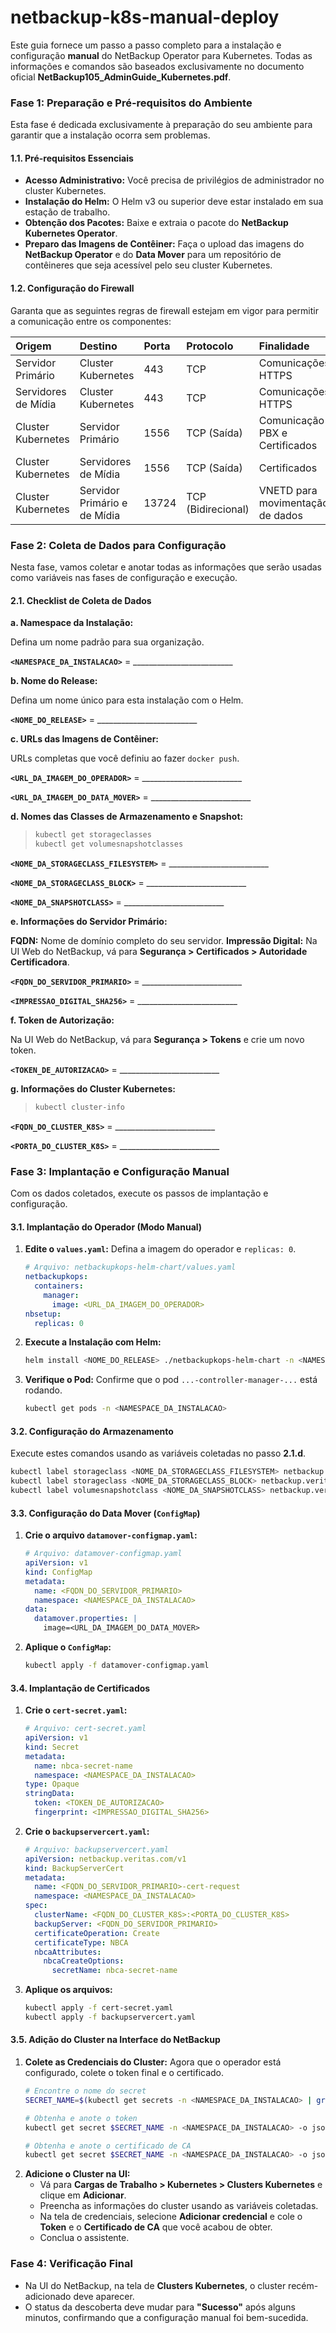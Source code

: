 # netbackup-k8s-manual-deploy

Este guia fornece um passo a passo completo para a instalação e configuração **manual** do NetBackup Operator para Kubernetes. Todas as informações e comandos são baseados exclusivamente no documento oficial **NetBackup105\_AdminGuide\_Kubernetes.pdf**.

### **Fase 1: Preparação e Pré-requisitos do Ambiente**

Esta fase é dedicada exclusivamente à preparação do seu ambiente para garantir que a instalação ocorra sem problemas.

#### **1.1. Pré-requisitos Essenciais**

  * **Acesso Administrativo:** Você precisa de privilégios de administrador no cluster Kubernetes.
  * **Instalação do Helm:** O Helm v3 ou superior deve estar instalado em sua estação de trabalho.
  * **Obtenção dos Pacotes:** Baixe e extraia o pacote do **NetBackup Kubernetes Operator**.
  * **Preparo das Imagens de Contêiner:** Faça o upload das imagens do **NetBackup Operator** e do **Data Mover** para um repositório de contêineres que seja acessível pelo seu cluster Kubernetes.

#### **1.2. Configuração do Firewall**

Garanta que as seguintes regras de firewall estejam em vigor para permitir a comunicação entre os componentes:

| Origem | Destino | Porta | Protocolo | Finalidade |
| :--- | :--- | :--- | :--- | :--- |
| Servidor Primário | Cluster Kubernetes | 443 | TCP | Comunicações HTTPS |
| Servidores de Mídia | Cluster Kubernetes | 443 | TCP | Comunicações HTTPS |
| Cluster Kubernetes | Servidor Primário | 1556 | TCP (Saída) | Comunicação PBX e Certificados |
| Cluster Kubernetes | Servidores de Mídia | 1556 | TCP (Saída) | Certificados |
| Cluster Kubernetes | Servidor Primário e de Mídia | 13724 | TCP (Bidirecional) | VNETD para movimentação de dados |

### **Fase 2: Coleta de Dados para Configuração**

Nesta fase, vamos coletar e anotar todas as informações que serão usadas como variáveis nas fases de configuração e execução.

#### **2.1. Checklist de Coleta de Dados**

**a. Namespace da Instalação:**

Defina um nome padrão para sua organização.

**`<NAMESPACE_DA_INSTALACAO>`** = \_\_\_\_\_\_\_\_\_\_\_\_\_\_\_\_\_\_\_\_\_\_\_\_\_

**b. Nome do Release:**

Defina um nome único para esta instalação com o Helm.

**`<NOME_DO_RELEASE>`** = \_\_\_\_\_\_\_\_\_\_\_\_\_\_\_\_\_\_\_\_\_\_\_\_\_

**c. URLs das Imagens de Contêiner:**

URLs completas que você definiu ao fazer `docker push`.

**`<URL_DA_IMAGEM_DO_OPERADOR>`** = \_\_\_\_\_\_\_\_\_\_\_\_\_\_\_\_\_\_\_\_\_\_\_\_\_

**`<URL_DA_IMAGEM_DO_DATA_MOVER>`** = \_\_\_\_\_\_\_\_\_\_\_\_\_\_\_\_\_\_\_\_\_\_\_\_\_

**d. Nomes das Classes de Armazenamento e Snapshot:**

> ```bash
> kubectl get storageclasses
> kubectl get volumesnapshotclasses
> ```

**`<NOME_DA_STORAGECLASS_FILESYSTEM>`** = \_\_\_\_\_\_\_\_\_\_\_\_\_\_\_\_\_\_\_\_\_\_\_\_\_

**`<NOME_DA_STORAGECLASS_BLOCK>`** = \_\_\_\_\_\_\_\_\_\_\_\_\_\_\_\_\_\_\_\_\_\_\_\_\_

**`<NOME_DA_SNAPSHOTCLASS>`** = \_\_\_\_\_\_\_\_\_\_\_\_\_\_\_\_\_\_\_\_\_\_\_\_\_

**e. Informações do Servidor Primário:**

**FQDN:** Nome de domínio completo do seu servidor.
**Impressão Digital:** Na UI Web do NetBackup, vá para **Segurança \> Certificados \> Autoridade Certificadora**.

**`<FQDN_DO_SERVIDOR_PRIMARIO>`** = \_\_\_\_\_\_\_\_\_\_\_\_\_\_\_\_\_\_\_\_\_\_\_\_\_

**`<IMPRESSAO_DIGITAL_SHA256>`** = \_\_\_\_\_\_\_\_\_\_\_\_\_\_\_\_\_\_\_\_\_\_\_\_\_


**f. Token de Autorização:**

Na UI Web do NetBackup, vá para **Segurança \> Tokens** e crie um novo token.

**`<TOKEN_DE_AUTORIZACAO>`** = \_\_\_\_\_\_\_\_\_\_\_\_\_\_\_\_\_\_\_\_\_\_\_\_\_

**g. Informações do Cluster Kubernetes:**

> ```bash
> kubectl cluster-info
> ```

**`<FQDN_DO_CLUSTER_K8S>`** = \_\_\_\_\_\_\_\_\_\_\_\_\_\_\_\_\_\_\_\_\_\_\_\_\_

**`<PORTA_DO_CLUSTER_K8S>`** = \_\_\_\_\_\_\_\_\_\_\_\_\_\_\_\_\_\_\_\_\_\_\_\_\_

### **Fase 3: Implantação e Configuração Manual**

Com os dados coletados, execute os passos de implantação e configuração.

#### **3.1. Implantação do Operador (Modo Manual)**

1.  **Edite o `values.yaml`:** Defina a imagem do operador e `replicas: 0`.
    ```yaml
    # Arquivo: netbackupkops-helm-chart/values.yaml
    netbackupkops:
      containers:
        manager:
          image: <URL_DA_IMAGEM_DO_OPERADOR>
    nbsetup:
      replicas: 0
    ```
2.  **Execute a Instalação com Helm:**
    ```bash
    helm install <NOME_DO_RELEASE> ./netbackupkops-helm-chart -n <NAMESPACE_DA_INSTALACAO>
    ```
3.  **Verifique o Pod:** Confirme que o pod `...-controller-manager-...` está rodando.
    ```bash
    kubectl get pods -n <NAMESPACE_DA_INSTALACAO>
    ```

#### **3.2. Configuração do Armazenamento**

Execute estes comandos usando as variáveis coletadas no passo **2.1.d**.

```bash
kubectl label storageclass <NOME_DA_STORAGECLASS_FILESYSTEM> netbackup.veritas.com/default-csi-filesystem-storage-class=true
kubectl label storageclass <NOME_DA_STORAGECLASS_BLOCK> netbackup.veritas.com/default-csi-storage-class=true
kubectl label volumesnapshotclass <NOME_DA_SNAPSHOTCLASS> netbackup.veritas.com/default-csi-volume-snapshot-class=true
```

#### **3.3. Configuração do Data Mover (`ConfigMap`)**

1.  **Crie o arquivo `datamover-configmap.yaml`:**
    ```yaml
    # Arquivo: datamover-configmap.yaml
    apiVersion: v1
    kind: ConfigMap
    metadata:
      name: <FQDN_DO_SERVIDOR_PRIMARIO>
      namespace: <NAMESPACE_DA_INSTALACAO>
    data:
      datamover.properties: |
        image=<URL_DA_IMAGEM_DO_DATA_MOVER>
    ```
2.  **Aplique o `ConfigMap`:**
    ```bash
    kubectl apply -f datamover-configmap.yaml
    ```

#### **3.4. Implantação de Certificados**

1.  **Crie o `cert-secret.yaml`:**
    ```yaml
    # Arquivo: cert-secret.yaml
    apiVersion: v1
    kind: Secret
    metadata:
      name: nbca-secret-name
      namespace: <NAMESPACE_DA_INSTALACAO>
    type: Opaque
    stringData:
      token: <TOKEN_DE_AUTORIZACAO>
      fingerprint: <IMPRESSAO_DIGITAL_SHA256>
    ```
2.  **Crie o `backupservercert.yaml`:**
    ```yaml
    # Arquivo: backupservercert.yaml
    apiVersion: netbackup.veritas.com/v1
    kind: BackupServerCert
    metadata:
      name: <FQDN_DO_SERVIDOR_PRIMARIO>-cert-request
      namespace: <NAMESPACE_DA_INSTALACAO>
    spec:
      clusterName: <FQDN_DO_CLUSTER_K8S>:<PORTA_DO_CLUSTER_K8S>
      backupServer: <FQDN_DO_SERVIDOR_PRIMARIO>
      certificateOperation: Create
      certificateType: NBCA
      nbcaAttributes:
        nbcaCreateOptions:
          secretName: nbca-secret-name
    ```
3.  **Aplique os arquivos:**
    ```bash
    kubectl apply -f cert-secret.yaml
    kubectl apply -f backupservercert.yaml
    ```

#### 3.5. Adição do Cluster na Interface do NetBackup

1.  **Colete as Credenciais do Cluster:** Agora que o operador está configurado, colete o token final e o certificado.
    ```bash
    # Encontre o nome do secret
    SECRET_NAME=$(kubectl get secrets -n <NAMESPACE_DA_INSTALACAO> | grep backup-server-secret | awk '{print $1}')

    # Obtenha e anote o token
    kubectl get secret $SECRET_NAME -n <NAMESPACE_DA_INSTALACAO> -o jsonpath='{.data.token}' | base64 --decode

    # Obtenha e anote o certificado de CA
    kubectl get secret $SECRET_NAME -n <NAMESPACE_DA_INSTALACAO> -o jsonpath='{.data.ca\.crt}' | base64 --decode
    ```
2.  **Adicione o Cluster na UI:**
      * Vá para **Cargas de Trabalho \> Kubernetes \> Clusters Kubernetes** e clique em **Adicionar**.
      * Preencha as informações do cluster usando as variáveis coletadas.
      * Na tela de credenciais, selecione **Adicionar credencial** e cole o **Token** e o **Certificado de CA** que você acabou de obter.
      * Conclua o assistente.

### **Fase 4: Verificação Final**

  * Na UI do NetBackup, na tela de **Clusters Kubernetes**, o cluster recém-adicionado deve aparecer.
  * O status da descoberta deve mudar para **"Sucesso"** após alguns minutos, confirmando que a configuração manual foi bem-sucedida.
